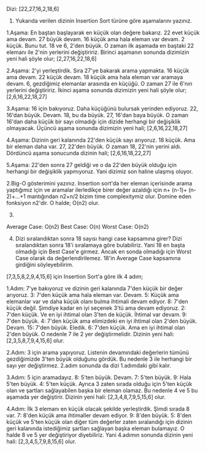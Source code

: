 Dizi: [22,27,16,2,18,6] 

1. Yukarıda verilen dizinin Insertion Sort türüne göre aşamalarını yazınız. 

1.Aşama: En baştan başlayarak en küçük olan değere bakarız. 
22 evet küçük ama devam. 
27 büyük devam.
16 küçük ama hala eleman var devam.
2 küçük. Bunu tut. 
18 ve 6, 2'den büyük. 
O zaman ilk aşamada en baştaki 22 elemanı ile 2'nin yerlerini değiştiririz. Birinci aşamanın sonunda dizimizin yeni hali şöyle olur;
[2,27,16,22,18,6]

2.Aşama: 2'yi yerleştirdik. Sıra 27'ye bakarak arama yapmakta. 
16 küçük ama devam. 
22 küçük devam. 
18 küçük ama hala eleman var aramaya devam. 
6, gezdiğimiz elemanlar arasında en küçüğü. O zaman 27 ile 6'nın yerlerini değiştiririz. 
İkinci aşama sonunda dizimizin yeni hali şöyle olur;
[2,6,16,22,18,27]

3.Aşama: 16 için bakıyoruz. Daha küçüğünü bulursak yerinden ediyoruz. 
22, 16'dan büyük. Devam.
18, bu da büyük. 
27, 16'dan baya büyük. O zaman 16'dan daha küçük bir sayı olmadığı için dizide herhangi bir değişiklik olmayacak. 
Üçüncü aşama sonunda dizimizin yeni hali;
[2,6,16,22,18,27]

4.Aşama: Dizinin geri kalanında 22'den küçük sayı arıyoruz. 
18 küçük. Ama bir eleman daha var. 
27, 22'den büyük. O zaman 18, 22'nin yerini aldı. 
Dördüncü aşama sonucunda dizinin hali; 
[2,6,16,18,22,27]

5.Aşama: 22'den sonra 27 geldiği ve o da 22'den büyük olduğu için herhangi bir değişiklik yapmıyoruz. Yani dizimiz son haline ulaşmış oluyor. 


2.Big-O gösterimini yazınız. 
Insertion sort'da her eleman içerisinde arama yaptığımız için ve aramalar ilerledikçe birer değer azaldığı için n+ (n-1)+ (n-2)+...+1 mantığından n2+n/2 bizim time complexitymiz olur. Domine eden fonksiyon n2'dir. O halde;
O(n2) olur. 

3.
Average Case: O(n2)
Best Case: O(n)
Worst Case: O(n2)

4. Dizi sıralandıktan sonra 18 sayısı hangi case kapsamına girer? 
Dizi sıralandıktan sonra 18'i sıralamaya göre bulabiliriz. Yani 18 en başta olmadığı için Best Case'e girmez. Ancak en sonda olmadığı için Worst Case olarak da değerlendirilemez. 18'in Average Case kapsamına girdiğini söyleyebilirim. 


[7,3,5,8,2,9,4,15,6] için Insertion Sort'a göre ilk 4 adım; 

1.Adım: 7'ye bakıyoruz ve dizinin geri kalanında 7'den küçük bir değer arıyoruz. 
3: 7'den küçük ama hala eleman var. Devam. 
5: Küçük ama elemanlar var ve daha küçük olanı bulma ihtimali devam ediyor. 
8: 7'den küçük değil. Şimdiye kadar en iyi seçenek 3'tü ama devam ediyoruz.
2: 7'den küçük. Ve en iyi ihtimal olan 3'ten de küçük. İhtimal var devam.
9: 7'den büyük. 
4: 7'den küçük ama elimizdeki en iyi ihtimal olan 2'den büyük. Devam.
15: 7'den büyük. Eledik. 
6: 7'den küçük. Ama en iyi ihtimal olan 2'den büyük. O nedenle 7 ile 2 yer değiştirmelidir. 
Dizinin yeni hali: [2,3,5,8,7,9,4,15,6] olur. 

2.Adım: 3 için arama yapıyoruz. Listenin devamındaki değerlerin tümünü gezdiğimizde 3'ten büyük olduğunu gördük. Bu nedenle 3 ile herhangi bir sayı yer değiştirmez. 2.adım sonunda da dizi 1.adımdaki gibi kalır. 

3.Adım: 5 için aramadayız. 
8: 5'ten büyük. Devam.
7: 5'ten büyük. 
9: Hala 5'ten büyük. 
4: 5'ten küçük. Ayrıca 3 zaten sırada olduğu için 5'ten küçük olan ve şartları sağlayabilen başka bir eleman olamaz. Bu nedenle 4 ve 5 bu aşamada yer değiştirir. 
Dizinin yeni hali: [2,3,4,8,7,9,5,15,6] olur.

4.Adım: İlk 3 elemanı en küçük olacak şekilde yerleştirdik. Şimdi sırada 8 var. 
7: 8'den küçük ama ihtimaller devam ediyor. 
9: 8'den büyük. 
5: 8'den küçük ve 5'ten küçük olan diğer tüm değerler zaten sıralandığı için dizinin geri kalanında istediğimiz şartları sağlayan başka eleman bulamayız. O halde 8 ve 5 yer değiştiriyor diyebiliriz. 
Yani 4.adımın sonunda dizinin yeni hali: [2,3,4,5,7,9,8,15,6] olur. 


